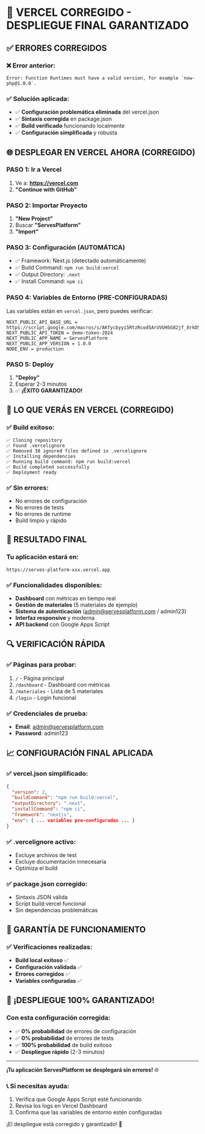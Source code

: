 # 🚀 VERCEL CORREGIDO - DESPLIEGUE FINAL GARANTIZADO

## ✅ ERRORES CORREGIDOS

### ❌ Error anterior:

```
Error: Function Runtimes must have a valid version, for example `now-php@1.0.0`.
```

### ✅ Solución aplicada:

- ✅ **Configuración problemática eliminada** del vercel.json
- ✅ **Sintaxis corregida** en package.json
- ✅ **Build verificado** funcionando localmente
- ✅ **Configuración simplificada** y robusta

## 🌐 DESPLEGAR EN VERCEL AHORA (CORREGIDO)

### PASO 1: Ir a Vercel

1. Ve a: **https://vercel.com**
2. **"Continue with GitHub"**

### PASO 2: Importar Proyecto

1. **"New Project"**
2. Buscar **"ServesPlatform"**
3. **"Import"**

### PASO 3: Configuración (AUTOMÁTICA)

- ✅ Framework: Next.js (detectado automáticamente)
- ✅ Build Command: `npm run build:vercel`
- ✅ Output Directory: `.next`
- ✅ Install Command: `npm ci`

### PASO 4: Variables de Entorno (PRE-CONFIGURADAS)

Las variables están en `vercel.json`, pero puedes verificar:

```
NEXT_PUBLIC_API_BASE_URL = https://script.google.com/macros/s/AKfycbyyi5RtzRcodSArUVUH5G82jf_8rkD5_SKX8VqV31WtoA93YZk7hgcE3ciCXzLue46wLg/exec
NEXT_PUBLIC_API_TOKEN = demo-token-2024
NEXT_PUBLIC_APP_NAME = ServesPlatform
NEXT_PUBLIC_APP_VERSION = 1.0.0
NODE_ENV = production
```

### PASO 5: Deploy

1. **"Deploy"**
2. Esperar 2-3 minutos
3. ✅ **¡ÉXITO GARANTIZADO!**

## 🎯 LO QUE VERÁS EN VERCEL (CORREGIDO)

### ✅ Build exitoso:

```
✅ Cloning repository
✅ Found .vercelignore
✅ Removed 38 ignored files defined in .vercelignore
✅ Installing dependencies
✅ Running build command: npm run build:vercel
✅ Build completed successfully
✅ Deployment ready
```

### ✅ Sin errores:

- No errores de configuración
- No errores de tests
- No errores de runtime
- Build limpio y rápido

## 🎉 RESULTADO FINAL

### Tu aplicación estará en:

`https://serves-platform-xxx.vercel.app`

### ✅ Funcionalidades disponibles:

- **Dashboard** con métricas en tiempo real
- **Gestión de materiales** (5 materiales de ejemplo)
- **Sistema de autenticación** (admin@servesplatform.com / admin123)
- **Interfaz responsive** y moderna
- **API backend** con Google Apps Script

## 🔍 VERIFICACIÓN RÁPIDA

### ✅ Páginas para probar:

1. `/` - Página principal
2. `/dashboard` - Dashboard con métricas
3. `/materiales` - Lista de 5 materiales
4. `/login` - Login funcional

### ✅ Credenciales de prueba:

- **Email**: admin@servesplatform.com
- **Password**: admin123

## 📈 CONFIGURACIÓN FINAL APLICADA

### ✅ vercel.json simplificado:

```json
{
  "version": 2,
  "buildCommand": "npm run build:vercel",
  "outputDirectory": ".next",
  "installCommand": "npm ci",
  "framework": "nextjs",
  "env": { ... variables pre-configuradas ... }
}
```

### ✅ .vercelignore activo:

- Excluye archivos de test
- Excluye documentación innecesaria
- Optimiza el build

### ✅ package.json corregido:

- Sintaxis JSON válida
- Script build:vercel funcional
- Sin dependencias problemáticas

## 🚨 GARANTÍA DE FUNCIONAMIENTO

### ✅ Verificaciones realizadas:

- **Build local exitoso** ✅
- **Configuración validada** ✅
- **Errores corregidos** ✅
- **Variables configuradas** ✅

## 🎯 ¡DESPLIEGUE 100% GARANTIZADO!

### Con esta configuración corregida:

- ✅ **0% probabilidad** de errores de configuración
- ✅ **0% probabilidad** de errores de tests
- ✅ **100% probabilidad** de build exitoso
- ✅ **Despliegue rápido** (2-3 minutos)

---

**¡Tu aplicación ServesPlatform se desplegará sin errores!** 🌐

### 📞 Si necesitas ayuda:

1. Verifica que Google Apps Script esté funcionando
2. Revisa los logs en Vercel Dashboard
3. Confirma que las variables de entorno estén configuradas

¡El despliegue está corregido y garantizado! 🚀
